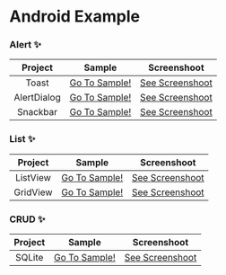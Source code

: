 # Android Example

### Alert :sparkles:

| Project | Sample | Screenshoot |
| :---: | :---: | :---: |
| Toast | [Go To Sample!](https://github.com/alfianyusufabdullah/android-example/tree/master/Alert-Toast) | [See Screenshoot](https://github.com/alfianyusufabdullah/android-example/blob/master/SCREENSHOOT.md) |
| AlertDialog | [Go To Sample!](https://github.com/alfianyusufabdullah/android-example/tree/master/Alert-Dialog) | [See Screenshoot](https://github.com/alfianyusufabdullah/android-example/blob/master/SCREENSHOOT.md) |
| Snackbar | [Go To Sample!](https://github.com/alfianyusufabdullah/android-example/tree/master/Alert-Snackbar) | [See Screenshoot](https://github.com/alfianyusufabdullah/android-example/blob/master/SCREENSHOOT.md) |

### List :sparkles:

| Project | Sample | Screenshoot |
| :---: | :---: | :---: |
| ListView | [Go To Sample!](https://github.com/alfianyusufabdullah/android-example/tree/master/List-ListView) | [See Screenshoot](https://github.com/alfianyusufabdullah/android-example/blob/master/SCREENSHOOT.md) |
| GridView| [Go To Sample!](https://github.com/alfianyusufabdullah/android-example/tree/master/List-GridView) | [See Screenshoot](https://github.com/alfianyusufabdullah/android-example/blob/master/SCREENSHOOT.md) |

### CRUD :sparkles:

| Project | Sample | Screenshoot |
| :---: | :---: | :---: |
| SQLite | [Go To Sample!](https://github.com/alfianyusufabdullah/android-example/tree/master/CRUD-Sqlite) | [See Screenshoot](https://github.com/alfianyusufabdullah/android-example/blob/master/SCREENSHOOT.md) |
